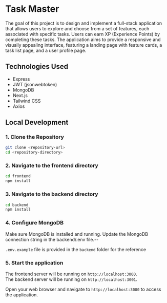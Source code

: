 # Task Master

The goal of this project is to design and implement a full-stack application that allows users to explore and choose from a set of features, each associated with specific tasks. Users can earn XP (Experience Points) by completing these tasks. The application aims to provide a responsive and visually appealing interface, featuring a landing page with feature cards, a task list page, and a user profile page.

## Technologies Used

- Express
- JWT (jsonwebtoken)
- MongoDB
- Next.js
- Tailwind CSS
- Axios

## Local Development

### 1. Clone the Repository

```bash
git clone <repository-url>
cd <repository-directory>
```

### 2. Navigate to the frontend directory

```bash
cd frontend
npm install
```

### 3. Navigate to the backend directory

```bash
cd backend
npm install
```

### 4. Configure MongoDB
Make sure MongoDB is installed and running. Update the MongoDB connection string in the backend/.env file.--

`.env.example` file is provided in the `backend` folder for the reference

### 5. Start the application

The frontend server will be running on `http://localhost:3000`.  
The backend server will be running on `http://localhost:3001`.  

Open your web browser and navigate to `http://localhost:3000` to access the application.
